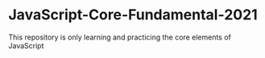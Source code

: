 # JavaScript-Core-Fundamental-2021
This repository is only learning and practicing the core elements of JavaScript
